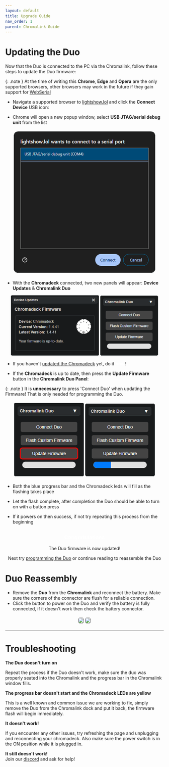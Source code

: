 ```yaml
---
layout: default
title: Upgrade Guide
nav_order: 1
parent: Chromalink Guide
---
```


# Updating the Duo

Now that the Duo is connected to the PC via the Chromalink, follow these steps to update the Duo firmware:

{: .note }
At the time of writing this **Chrome**, **Edge** and **Opera** are the only supported browsers, other browsers may work in the future if they gain support for <a href="https://developer.mozilla.org/en-US/docs/Web/API/Web_Serial_API#browser_compatibility">WebSerial</a>

 - Navigate a supported browser to [lightshow.lol](https://lightshow.lol) and click the **Connect Device** USB icon:

 - Chrome will open a new popup window, select **USB JTAG/serial debug unit** from the list

<div style="text-align: center; margin: 20px">
  <img src="assets/images/connect-chromadeck-serialport.png">
</div>

 - With the **Chromadeck** connected, two new panels will appear: **Device Updates** & **Chromalink Duo**

<div style="text-align: center; margin: 5px"> 
  <img style="max-width:280px;" src="assets/images/lightshow-lol-chromadeck-update-done.png">
  <img style="max-width:260px;max-height:190px;" src="assets/images/lightshow-lol-chromalink-duo-basic.png">
</div>


 - If you haven't <a href="chromadeck_upgrade_guide.html">updated the Chromadeck</a> yet, do it <b style="color:white;">now</b>!
 
 - If the **Chromadeck** is up to date, then press the **Update Firmware** button in the **Chromalink Duo Panel**:

{: .note }
It is **unnecessary** to press 'Connect Duo' when updating the Firmware! That is only needed for programming the Duo.

<div style="text-align: center; margin: 20px">
  <img style="max-width:260px;" src="assets/images/update-firmware-ui.png">
  <img style="max-width:260px;" src="assets/images/update-firmware-ui-progress.png">
</div>
  
 - Both the blue progress bar and the Chromadeck leds will fill as the flashing takes place

 - Let the flash complete, after completion the Duo should be able to turn on with a button press

 - If it powers on then success, if not try repeating this process from the beginning

<div style="text-align: center; margin-top: 30px;">
  <p><h3 style="color: white;">Congratulations</h3>The Duo firmware is now updated!</p>
  <p>Next try <a href="duo_programming_guide.html">programming the Duo</a> or continue reading to reassemble the Duo</p>
</div>

# Duo Reassembly

- Remove the **Duo** from the **Chromalink** and reconnect the battery. Make sure the corners of the connector are flush for a reliable connection.
- Click the button to power on the Duo and verify the battery is fully connected, if it doesn't work then check the battery connector.

<div style="text-align: center; margin: 20px">
  <img style="max-width:260px;border-radius:5px;border:1px solid gray;" src="assets/images/duo-battery-connect.gif">
  <img style="max-width:260px;border-radius:5px;border:1px solid gray;" src="assets/images/duo-case-insertion.gif">
</div>


 ---

# Troubleshooting

**The Duo doesn't turn on**  

Repeat the process if the Duo doesn't work, make sure the duo was properly seated into the Chromalink and the progress bar in the Chromalink window fills.

**The progress bar doesn't start and the Chromadeck LEDs are yellow**  

This is a well known and common issue we are working to fix, simply remove the Duo from the Chromalink dock and put it back, the firmware flash will begin immediately.

**It doesn't work!**  

If you encounter any other issues, try refreshing the page and unplugging and reconnecting your chromadeck. Also make sure the power switch is in the ON position while it is plugged in.

**It still doesn't work!**  
Join our [discord](https://discord.gg/4R9at8S8Sn) and ask for help!
